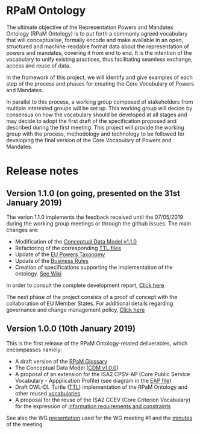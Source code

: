 # RPaM Ontology

The ultimate objective of the Representation Powers and Mandates Ontology (RPaM Ontology) is to put forth a commonly agreed vocabulary that will conceptualise, formally encode and make available in an open, structured and machine-readable format data about the representation of powers and mandates, covering it from end to end. It is the intention of the vocabulary to unify existing practices, thus facilitating seamless exchange, access and reuse of data.

In the framework of this project, we will identify and give examples of each step of the process and phases for creating the Core Vocabulary of Powers and Mandates.

In parallel to this process, a working group composed of stakeholders from multiple interested groups will be set up. This working group will decide by consensus on how the vocabulary should be developed at all stages and may decide to adopt the first draft of the specification proposed and described during the first meeting. This project will provide the working group with the process, methodology and technology to be followed for developing the final version of the Core Vocabulary of Powers and Mandates.

# Release notes

## Version 1.1.0 (on going, presented on the 31st January 2019)

The verion 1.1.0 implements the feedback received until the 07/05/2019 during the working group meetings or through the github issues. The main changes are:

* Modification of the [Conceptual Data Model v1.1.0](https://github.com/everis-rpam/RPaM-Ontology/wiki/Conceptual-Model-v1.1)
* Refactoring of the corresponding [TTL files](https://github.com/everis-rpam/RPaM-Ontology/tree/v1.1.0/02-Vocabularies/RPaM)
* Update of the [EU Powers Taxonomy](https://github.com/everis-rpam/RPaM-Ontology/blob/master/02-Vocabularies/RPaM/EU_Powers_Taxonomy.ttl)
* Update of the [Business Rules](https://github.com/everis-rpam/RPaM-Ontology/tree/v1.1.0/04-%20Business%20Rules)
* Creation of specifications supporting the implementation of the ontology. [See Wiki](https://github.com/everis-rpam/RPaM-Ontology/wiki)

In order to consult the complete development report, [Click here](https://github.com/everis-rpam/RPaM-Ontology/tree/v1.1.0/02-Vocabularies/RPaM)

The next phase of the project consists of a proof of concept with the collaboration of EU Member States. For additional details regarding governance and change management policy, [Click here](https://github.com/everis-rpam/RPaM-Ontology/wiki/Governance-and-Change-Management-Proposal)

## Version 1.0.0 (10th January 2019)

This is the first release of the RPaM Ontology-related deliverables, which encompasses namely:

* A draft version of the [RPaM Glossary](https://github.com/everis-rpam/Core-Vocabulary/blob/master/01-Glossary/Glossary_and_Acronyms.xlsx)
* The Conceptual Data Model ([CDM v1.0.0](https://github.com/everis-rpam/RPaM-Ontology/wiki/Conceptual-Model-v1.0))
* A proposal of an extension for the ISA2 CPSV-AP (Core Public Service Vocabulary - Appplication Profile) (see diagram in the [EAP file](https://github.com/everis-rpam/RPaM-Ontology/blob/master/02-Vocabularies/RPaM/RPaM.EAP))
* Draft OWL-DL Turtle ([TTL](https://github.com/everis-rpam/RPaM-Ontology/blob/master/02-Vocabularies/RPaM/RPaM_Ontology.ttl)) implementation of the RPaM Ontology and other reused [vocabularies](https://github.com/everis-rpam/RPaM-Ontology/tree/master/02-Vocabularies)
* A proposal for the reuse of the ISA2 CCEV (Core Criterion Vocabulary) for the expression of [information requirements and constraints](https://github.com/everis-rpam/RPaM-Ontology/blob/master/02-Vocabularies/RPaM/SP-InformationRequirements.xlsx)

See also the WG [presentation](https://github.com/everis-rpam/RPaM-Ontology/blob/master/04-Working_Group/20190110-WG_Meeting%231v1.1.pptx) used for the WG meeting #1 and the [minutes](https://github.com/everis-rpam/RPaM-Ontology/blob/v1.1.0/05-Working_Group/20190110-RPaM-WG_Meeting_Minutes_v2.pdf) of the meeting.
